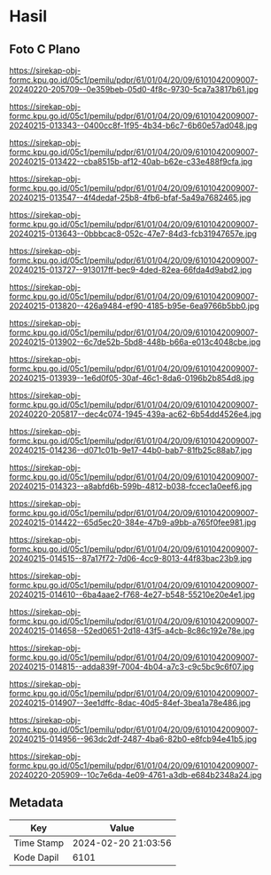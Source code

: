 # Hasil

## Foto C Plano

https://sirekap-obj-formc.kpu.go.id/05c1/pemilu/pdpr/61/01/04/20/09/6101042009007-20240220-205709--0e359beb-05d0-4f8c-9730-5ca7a3817b61.jpg

https://sirekap-obj-formc.kpu.go.id/05c1/pemilu/pdpr/61/01/04/20/09/6101042009007-20240215-013343--0400cc8f-1f95-4b34-b6c7-6b60e57ad048.jpg

https://sirekap-obj-formc.kpu.go.id/05c1/pemilu/pdpr/61/01/04/20/09/6101042009007-20240215-013422--cba8515b-af12-40ab-b62e-c33e488f9cfa.jpg

https://sirekap-obj-formc.kpu.go.id/05c1/pemilu/pdpr/61/01/04/20/09/6101042009007-20240215-013547--4f4dedaf-25b8-4fb6-bfaf-5a49a7682465.jpg

https://sirekap-obj-formc.kpu.go.id/05c1/pemilu/pdpr/61/01/04/20/09/6101042009007-20240215-013643--0bbbcac8-052c-47e7-84d3-fcb31947657e.jpg

https://sirekap-obj-formc.kpu.go.id/05c1/pemilu/pdpr/61/01/04/20/09/6101042009007-20240215-013727--913017ff-bec9-4ded-82ea-66fda4d9abd2.jpg

https://sirekap-obj-formc.kpu.go.id/05c1/pemilu/pdpr/61/01/04/20/09/6101042009007-20240215-013820--426a9484-ef90-4185-b95e-6ea9766b5bb0.jpg

https://sirekap-obj-formc.kpu.go.id/05c1/pemilu/pdpr/61/01/04/20/09/6101042009007-20240215-013902--6c7de52b-5bd8-448b-b66a-e013c4048cbe.jpg

https://sirekap-obj-formc.kpu.go.id/05c1/pemilu/pdpr/61/01/04/20/09/6101042009007-20240215-013939--1e6d0f05-30af-46c1-8da6-0196b2b854d8.jpg

https://sirekap-obj-formc.kpu.go.id/05c1/pemilu/pdpr/61/01/04/20/09/6101042009007-20240220-205817--dec4c074-1945-439a-ac62-6b54dd4526e4.jpg

https://sirekap-obj-formc.kpu.go.id/05c1/pemilu/pdpr/61/01/04/20/09/6101042009007-20240215-014236--d071c01b-9e17-44b0-bab7-81fb25c88ab7.jpg

https://sirekap-obj-formc.kpu.go.id/05c1/pemilu/pdpr/61/01/04/20/09/6101042009007-20240215-014323--a8abfd6b-599b-4812-b038-fccec1a0eef6.jpg

https://sirekap-obj-formc.kpu.go.id/05c1/pemilu/pdpr/61/01/04/20/09/6101042009007-20240215-014422--65d5ec20-384e-47b9-a9bb-a765f0fee981.jpg

https://sirekap-obj-formc.kpu.go.id/05c1/pemilu/pdpr/61/01/04/20/09/6101042009007-20240215-014515--87a17f72-7d06-4cc9-8013-44f83bac23b9.jpg

https://sirekap-obj-formc.kpu.go.id/05c1/pemilu/pdpr/61/01/04/20/09/6101042009007-20240215-014610--6ba4aae2-f768-4e27-b548-55210e20e4e1.jpg

https://sirekap-obj-formc.kpu.go.id/05c1/pemilu/pdpr/61/01/04/20/09/6101042009007-20240215-014658--52ed0651-2d18-43f5-a4cb-8c86c192e78e.jpg

https://sirekap-obj-formc.kpu.go.id/05c1/pemilu/pdpr/61/01/04/20/09/6101042009007-20240215-014815--adda839f-7004-4b04-a7c3-c9c5bc9c6f07.jpg

https://sirekap-obj-formc.kpu.go.id/05c1/pemilu/pdpr/61/01/04/20/09/6101042009007-20240215-014907--3ee1dffc-8dac-40d5-84ef-3bea1a78e486.jpg

https://sirekap-obj-formc.kpu.go.id/05c1/pemilu/pdpr/61/01/04/20/09/6101042009007-20240215-014956--963dc2df-2487-4ba6-82b0-e8fcb94e41b5.jpg

https://sirekap-obj-formc.kpu.go.id/05c1/pemilu/pdpr/61/01/04/20/09/6101042009007-20240220-205909--10c7e6da-4e09-4761-a3db-e684b2348a24.jpg


## Metadata

| Key        | Value               |
| ---------- | ------------------- |
| Time Stamp | 2024-02-20 21:03:56 |
| Kode Dapil | 6101                |



